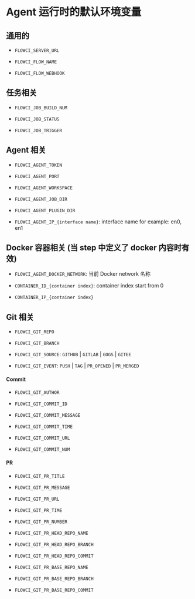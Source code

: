 # Agent 运行时的默认环境变量

## 通用的

- `FLOWCI_SERVER_URL`

- `FLOWCI_FLOW_NAME`

- `FLOWCI_FLOW_WEBHOOK`

## 任务相关

- `FLOWCI_JOB_BUILD_NUM`

- `FLOWCI_JOB_STATUS`

- `FLOWCI_JOB_TRIGGER`

## Agent 相关

- `FLOWCI_AGENT_TOKEN`

- `FLOWCI_AGENT_PORT`

- `FLOWCI_AGENT_WORKSPACE`

- `FLOWCI_AGENT_JOB_DIR`

- `FLOWCI_AGENT_PLUGIN_DIR`

- `FLOWCI_AGENT_IP_{interface name}`: interface name for example: en0, en1

## Docker 容器相关 (当 step 中定义了 docker 内容时有效)

- `FLOWCI_AGENT_DOCKER_NETWORK`: 当前 Docker network 名称

- `CONTAINER_ID_{container index}`: container index start from 0

- `CONTAINER_IP_{container index}`

## Git 相关

- `FLOWCI_GIT_REPO`

- `FLOWCI_GIT_BRANCH`

- `FLOWCI_GIT_SOURCE`: `GITHUB` | `GITLAB` | `GOGS` |  `GITEE`

- `FLOWCI_GIT_EVENT`: `PUSH` | `TAG` | `PR_OPENED` | `PR_MERGED`

#### Commit

- `FLOWCI_GIT_AUTHOR`

- `FLOWCI_GIT_COMMIT_ID`

- `FLOWCI_GIT_COMMIT_MESSAGE`

- `FLOWCI_GIT_COMMIT_TIME`

- `FLOWCI_GIT_COMMIT_URL`

- `FLOWCI_GIT_COMMIT_NUM`

#### PR

- `FLOWCI_GIT_PR_TITLE`
- `FLOWCI_GIT_PR_MESSAGE`
- `FLOWCI_GIT_PR_URL`
- `FLOWCI_GIT_PR_TIME`
- `FLOWCI_GIT_PR_NUMBER`

- `FLOWCI_GIT_PR_HEAD_REPO_NAME`
- `FLOWCI_GIT_PR_HEAD_REPO_BRANCH`
- `FLOWCI_GIT_PR_HEAD_REPO_COMMIT`

- `FLOWCI_GIT_PR_BASE_REPO_NAME`
- `FLOWCI_GIT_PR_BASE_REPO_BRANCH`
- `FLOWCI_GIT_PR_BASE_REPO_COMMIT`
